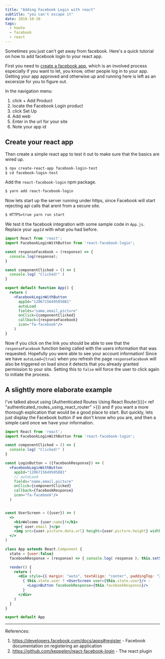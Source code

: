 ```yaml
---
title: "Adding Facebook Login with react"
subtitle: "you can't escape it"
date: 2018-10-30
tags:
  - howto
  - facebook
  - react
---
```


Sometimes you just can't get away from facebook.  Here's a quick tutorial on how to add facebook login to your react app.

First you need to [create a facebook app](https://developers.facebook.com/docs/apps#register), which is an involved process especially if you want to let, you know, other people log in to your app.  Getting your app approved and otherwise up and running here is left as an excersize for you to figure out.

In the navigation menu:

1. click + Add Product
2. locate the Facebook Login product
3. click Set Up
4. Add web
5. Enter in the url for your site
6. Note your app id

## Create your react app

Then create a simple react app to test it out to make sure that the basics are wired up.

```bash
$ npx create-react-app facebook-login-test
$ cd facebook-login-test
```

Add the `react-facebook-login` npm package.

```bash
$ yarn add react-facebook-login
```

Now lets start up the server running under https, since Facebook will start rejecting api calls that arent from a secure site.

```bash
$ HTTPS=true yarn run start
```

We test it the facebook integration with some sample code in `App.js`.  Replace your `appId` with what you had before.

```jsx
import React from 'react';
import FacebookLoginWithButton from 'react-facebook-login';

const responseFacebook = (response) => {
  console.log(response);
}

const componentClicked = () => {
  console.log( "Clicked!" )
}

export default function App() {
  return (
    <FacebookLoginWithButton
      appId="1206715649505081"
      autoLoad
      fields="name,email,picture"
      onClick={componentClicked}
      callback={responseFacebook}
      icon="fa-facebook"/>
    )
}
```

Now if you click on the link you should be able to see that the `responseFacebook` function being called with the users information that was requested.  Hopefully you were able to see your account information! Since we have `autoLoad={true}` when you refresh the page `responseFacebook` will also be triggered on load since it detects that you already granted permission to your site.  Setting this to `false` will force the user to click again to initiate the process.

## A slightly more elaborate example

I've talked about using [Authenticated Routes Using React Router]({{< ref "authenticated_routes_using_react_router" >}}) and if you want a more thorough explication that would be a good place to start.  But quickly, lets just display the Facebook button if we don't know who you are, and then a simple card once we have your information.

```jsx
import React from 'react';
import FacebookLoginWithButton from 'react-facebook-login';

const componentClicked = () => {
  console.log( "Clicked!" )
}

const LoginButton = ({facebookResponse}) => (
  <FacebookLoginWithButton
    appId="1206715649505081"
    // autoLoad
    fields="name,email,picture"
    onClick={componentClicked}
    callback={facebookResponse}
    icon="fa-facebook"/>
  )


const UserScreen = ({user}) => (
  <>
    <h1>Welcome {user.name}!</h1>
    <p>{ user.email }</p>
    <img src={user.picture.data.url} height={user.picture.height} width={user.picture.width} alt="avatar"/>
  </>
)

class App extends React.Component {
  state = {user:false}
  facebookResponse = (response) => { console.log( response ); this.setState( {...this.state, user: response } ) }

  render() {
    return (
      <div style={{ margin: "auto", textAlign: "center", paddingTop: "2em" }}>
        { this.state.user ? <UserScreen user={this.state.user}/> :
          <LoginButton facebookResponse={this.facebookResponse}/>
        }
      </div>
    )
  }
}

export default App
```

---

References:

1. https://developers.facebook.com/docs/apps#register - Facebook documentation on registering an application
2. https://github.com/keppelen/react-facebook-login - The react plugin
